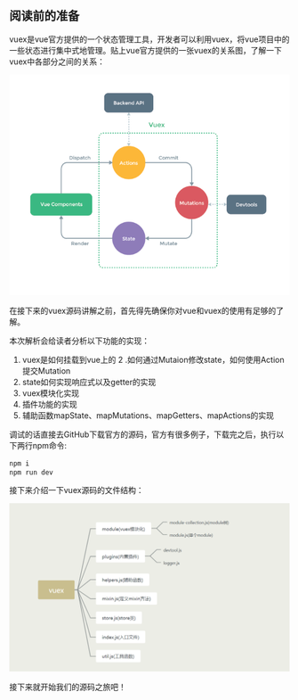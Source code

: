 ## 阅读前的准备

vuex是vue官方提供的一个状态管理工具，开发者可以利用vuex，将vue项目中的一些状态进行集中式地管理。贴上vue官方提供的一张vuex的关系图，了解一下vuex中各部分之间的关系：

![](./images/vuex关系图.png)

在接下来的vuex源码讲解之前，首先得先确保你对vue和vuex的使用有足够的了解。

本次解析会给读者分析以下功能的实现：

1. vuex是如何挂载到vue上的
2 .如何通过Mutaion修改state，如何使用Action提交Mutation
3. state如何实现响应式以及getter的实现
4. vuex模块化实现
5. 插件功能的实现
6. 辅助函数mapState、mapMutations、mapGetters、mapActions的实现



调试的话直接去GitHub下载官方的源码，官方有很多例子，下载完之后，执行以下两行npm命令:

```
npm i
npm run dev
```



接下来介绍一下vuex源码的文件结构：

![](./images/vuex源码结构.jpg)

接下来就开始我们的源码之旅吧！
